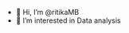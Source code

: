 - 👋 Hi, I’m @ritikaMB
- 👀 I’m interested in Data analysis

<!---
ritikaMB/ritikaMB is a ✨ special ✨ repository because its `README.md` (this file) appears on your GitHub profile.
You can click the Preview link to take a look at your changes.
--->

